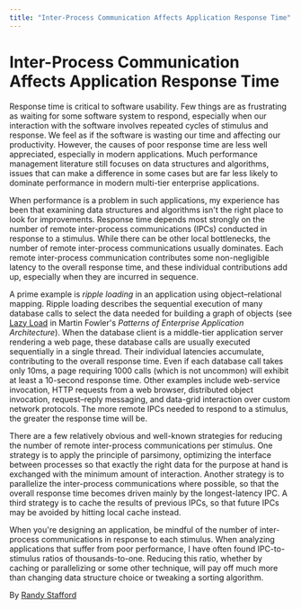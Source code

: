 ```yaml
---
title: "Inter-Process Communication Affects Application Response Time"
---
```


# Inter-Process Communication Affects Application Response Time

Response time is critical to software usability. Few things are as frustrating as waiting for some software system to respond, especially when our interaction with the software involves repeated cycles of stimulus and response. We feel as if the software is wasting our time and affecting our productivity. However, the causes of poor response time are less well appreciated, especially in modern applications. Much performance management literature still focuses on data structures and algorithms, issues that can make a difference in some cases but are far less likely to dominate performance in modern multi-tier enterprise applications.

When performance is a problem in such applications, my experience has been that examining data structures and algorithms isn't the right place to look for improvements. Response time depends most strongly on the number of remote inter-process communications (IPCs) conducted in response to a stimulus. While there can be other local bottlenecks, the number of remote inter-process communications usually dominates. Each remote inter-process communication contributes some non-negligible latency to the overall response time, and these individual contributions add up, especially when they are incurred in sequence.

A prime example is *ripple loading* in an application using object–relational mapping. Ripple loading describes the sequential execution of many database calls to select the data needed for building a graph of objects (see [Lazy Load](http://martinfowler.com/eaaCatalog/lazyLoad.html) in Martin Fowler's *Patterns of Enterprise Application Architecture*). When the database client is a middle-tier application server rendering a web page, these database calls are usually executed sequentially in a single thread. Their individual latencies accumulate, contributing to the overall response time. Even if each database call takes only 10ms, a page requiring 1000 calls (which is not uncommon) will exhibit at least a 10-second response time. Other examples include web-service invocation, HTTP requests from a web browser, distributed object invocation, request–reply messaging, and data-grid interaction over custom network protocols. The more remote IPCs needed to respond to a stimulus, the greater the response time will be.

There are a few relatively obvious and well-known strategies for reducing the number of remote inter-process communications per stimulus. One strategy is to apply the principle of parsimony, optimizing the interface between processes so that exactly the right data for the purpose at hand is exchanged with the minimum amount of interaction. Another strategy is to parallelize the inter-process communications where possible, so that the overall response time becomes driven mainly by the longest-latency IPC. A third strategy is to cache the results of previous IPCs, so that future IPCs may be avoided by hitting local cache instead.

When you're designing an application, be mindful of the number of inter-process communications in response to each stimulus. When analyzing applications that suffer from poor performance, I have often found IPC-to-stimulus ratios of thousands-to-one. Reducing this ratio, whether by caching or parallelizing or some other technique, will pay off much more than changing data structure choice or tweaking a sorting algorithm.

By [Randy Stafford](http://programmer.97things.oreilly.com/wiki/index.php/Randy_Stafford)

